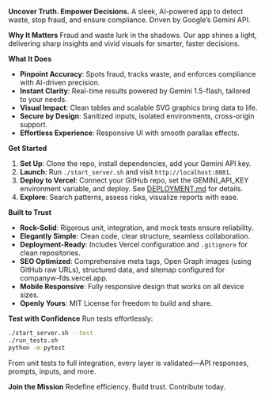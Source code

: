 **Uncover Truth. Empower Decisions.**
A sleek, AI-powered app to detect waste, stop fraud, and ensure compliance. Driven by Google’s Gemini API.

**Why It Matters**
Fraud and waste lurk in the shadows. Our app shines a light, delivering sharp insights and vivid visuals for smarter, faster decisions.

**What It Does**
- **Pinpoint Accuracy**: Spots fraud, tracks waste, and enforces compliance with AI-driven precision.
- **Instant Clarity**: Real-time results powered by Gemini 1.5-flash, tailored to your needs.
- **Visual Impact**: Clean tables and scalable SVG graphics bring data to life.
- **Secure by Design**: Sanitized inputs, isolated environments, cross-origin support.
- **Effortless Experience**: Responsive UI with smooth parallax effects.

**Get Started**
1. **Set Up**: Clone the repo, install dependencies, add your Gemini API key.
2. **Launch**: Run `./start_server.sh` and visit `http://localhost:8081`.
3. **Deploy to Vercel**: Connect your GitHub repo, set the GEMINI_API_KEY environment variable, and deploy. See [DEPLOYMENT.md](DEPLOYMENT.md) for details.
4. **Explore**: Search patterns, assess risks, visualize reports with ease.

**Built to Trust**
- **Rock-Solid**: Rigorous unit, integration, and mock tests ensure reliability.
- **Elegantly Simple**: Clean code, clear structure, seamless collaboration.
- **Deployment-Ready**: Includes Vercel configuration and `.gitignore` for clean repositories.
- **SEO Optimized**: Comprehensive meta tags, Open Graph images (using GitHub raw URLs), structured data, and sitemap configured for companyw-fds.vercel.app.
- **Mobile Responsive**: Fully responsive design that works on all device sizes.
- **Openly Yours**: MIT License for freedom to build and share.

**Test with Confidence**
Run tests effortlessly:
```bash
./start_server.sh --test
./run_tests.sh
python -m pytest
```
From unit tests to full integration, every layer is validated—API responses, prompts, inputs, and more.

**Join the Mission**
Redefine efficiency. Build trust. Contribute today.

